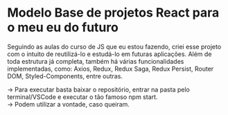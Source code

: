 # Modelo Base de projetos React para o meu eu do futuro

Seguindo as aulas do curso de JS que eu estou fazendo, criei esse projeto com o intuito de reutilizá-lo e estudá-lo em futuras aplicações. Além de toda estrutura já completa, também há várias funcionalidades implementadas, como: Axios, Redux, Redux Saga, Redux Persist, Router DOM, Styled-Components, entre outras.

-> Para executar basta baixar o repositório, entrar na pasta pelo terminal/VSCode e executar o tão famoso npm start. <br>
-> Podem utilizar a vontade, caso queiram.
